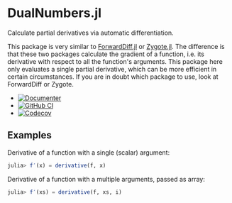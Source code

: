 # DualNumbers.jl

Calculate partial derivatives via automatic differentiation.

This package is very similar to
[ForwardDiff.jl](https://juliadiff.org/ForwardDiff.jl) or
[Zygote.jl](https://github.com/FluxML/Zygote.jl). The difference is
that these two packages calculate the gradient of a function, i.e. its
derivative with respect to all the function's arguments. This package
here only evaluates a single partial derivative, which can be more
efficient in certain circumstances. If you are in doubt which package
to use, look at ForwardDiff or Zygote.

* [![Documenter](https://img.shields.io/badge/docs-dev-blue.svg)](https://eschnett.github.io/DualNumbers.jl/dev)
* [![GitHub
  CI](https://github.com/eschnett/DualNumbers.jl/workflows/CI/badge.svg)](https://github.com/eschnett/DualNumbers.jl/actions)
* [![Codecov](https://codecov.io/gh/eschnett/DualNumbers.jl/branch/main/graph/badge.svg)](https://codecov.io/gh/eschnett/DualNumbers.jl)

## Examples

Derivative of a function with a single (scalar) argument:

```Julia
julia> f′(x) = derivative(f, x)
```

Derivative of a function with a multiple arguments, passed as array:

```Julia
julia> f′(xs) = derivative(f, xs, i)
```
